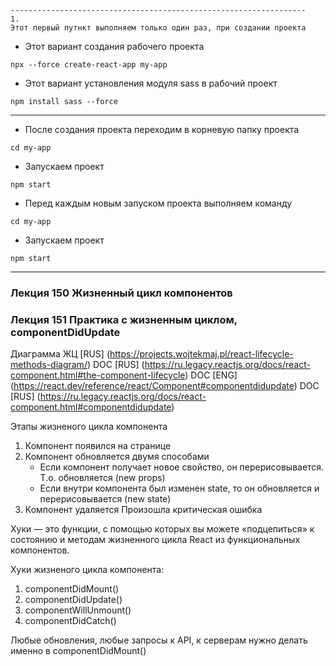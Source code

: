 ```text
------------------------------------------------------------------
1.
Этот первый путнкт выполняем только один раз, при создании проекта 
```
* Этот вариант создания рабочего проекта
```shell
npx --force create-react-app my-app
```  
* Этот вариант установления модуля sass в рабочий проект
```shell
npm install sass --force
```  
------------------------------------------------------------------
* После создания проекта переходим в корневую папку проекта
```shell
cd my-app
```
* Запускаем проект
```shell
npm start
```
* Перед каждым новым запуском проекта выполняем команду
```shell
cd my-app
```
* Запускаем проект
```shell
npm start
```
---
### Лекция 150 Жизненный цикл компонентов
### Лекция 151 Практика с жизненным циклом, componentDidUpdate

Диаграмма ЖЦ [RUS] (https://projects.wojtekmaj.pl/react-lifecycle-methods-diagram/)
DOC [RUS] (https://ru.legacy.reactjs.org/docs/react-component.html#the-component-lifecycle)
DOC [ENG] (https://react.dev/reference/react/Component#componentdidupdate)
DOC [RUS] (https://ru.legacy.reactjs.org/docs/react-component.html#componentdidupdate)



Этапы жизненого цикла компонента

1. Компонент появился на странице
2. Компонент обновляется двумя способами
   * Если компонент получает новое свойство, он перерисовывается. 
   Т.о. обновляется (new props)
   * Если внутри компонента был изменен state, то он обновляется 
   и перерисовывается (new state)
3. Компонент удаляется
Произошла критическая ошибка

Хуки — это функции, с помощью которых вы можете «подцепиться» к 
состоянию и методам жизненного цикла React из функциональных компонентов.

Хуки жизненого цикла компонента:
1. componentDidMount()
2. componentDidUpdate()
3. componentWillUnmount()
4. componentDidCatch()

Любые обновления, любые запросы к API, к серверам нужно делать именно в
componentDidMount()

